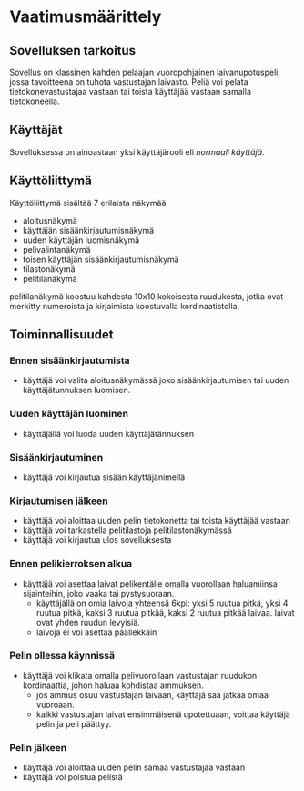 # Vaatimusmäärittely
## Sovelluksen tarkoitus
Sovellus on klassinen kahden pelaajan vuoropohjainen laivanupotuspeli, jossa tavoitteena on tuhota vastustajan laivasto. Peliä voi pelata tietokonevastustajaa vastaan tai toista käyttäjää vastaan samalla tietokoneella.
## Käyttäjät
Sovelluksessa on ainoastaan yksi käyttäjärooli eli <i>normaali käyttäjä</i>.
## Käyttöliittymä
Käyttöliittymä sisältää 7 erilaista näkymää
* aloitusnäkymä
* käyttäjän sisäänkirjautumisnäkymä
* uuden käyttäjän luomisnäkymä
* pelivalintanäkymä
* toisen käyttäjän sisäänkirjautumisnäkymä
* tilastonäkymä
* pelitilanäkymä

pelitilanäkymä koostuu kahdesta 10x10 kokoisesta ruudukosta, jotka ovat merkitty numeroista ja kirjaimista koostuvalla kordinaatistolla. 
## Toiminnallisuudet
### Ennen sisäänkirjautumista
* käyttäjä voi valita aloitusnäkymässä joko sisäänkirjautumisen tai uuden käyttäjätunnuksen luomisen.
### Uuden käyttäjän luominen
* käyttäjällä  voi luoda uuden käyttäjätännuksen
### Sisäänkirjautuminen
* käyttäjä voi kirjautua sisään käyttäjänimellä
### Kirjautumisen jälkeen 
* käyttäjä voi aloittaa uuden pelin tietokonetta tai toista käyttäjää vastaan
* käyttäjä voi tarkastella pelitilastoja pelitilastonäkymässä
* käyttäjä voi kirjautua ulos sovelluksesta
### Ennen pelikierroksen alkua
* käyttäjä voi asettaa laivat pelikentälle omalla vuorollaan haluamiinsa sijainteihin, joko vaaka tai pystysuoraan.
  * käyttäjällä on omia laivoja yhteensä 6kpl: yksi 5 ruutua pitkä, yksi 4 ruutua pitkä, kaksi 3 ruutua pitkää, kaksi 2 ruutua pitkää laivaa. laivat ovat yhden ruudun levyisiä.
  * laivoja ei voi asettaa päällekkäin
### Pelin ollessa käynnissä
* käyttäjä voi klikata omalla pelivuorollaan vastustajan ruudukon kordinaattia, johon haluaa kohdistaa ammuksen. 
  * jos ammus osuu vastustajan laivaan, käyttäjä saa jatkaa omaa vuoroaan. 
  * kaikki vastustajan laivat ensimmäisenä upotettuaan, voittaa käyttäjä pelin ja peli päättyy. 
### Pelin jälkeen
* käyttäjä voi aloittaa uuden pelin samaa vastustajaa vastaan
* käyttäjä voi poistua pelistä

